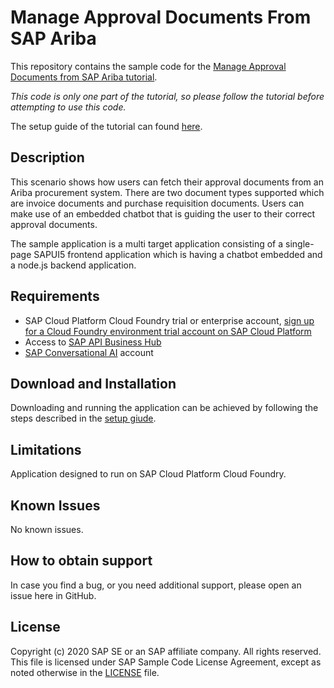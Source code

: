 # Manage Approval Documents From SAP Ariba
This repository contains the sample code for the [Manage Approval Documents from SAP Ariba tutorial](http://tiny.cc/ariba-ext-docs-chatbot).

*This code is only one part of the tutorial, so please follow the tutorial before attempting to use this code.* 

The setup guide of the tutorial can found [here](./resources/documentation/Setup-Guide.md).

## Description
This scenario shows how users can fetch their approval documents from an Ariba procurement system. 
There are two document types supported which are invoice documents and purchase requisition documents. 
Users can make use of an embedded chatbot that is guiding the user to their correct approval documents.

The sample application is a multi target application consisting of a single-page SAPUI5 frontend application which is 
having a chatbot embedded and a node.js backend application.


## Requirements
- SAP Cloud Platform Cloud Foundry trial or enterprise account, [sign up for a Cloud Foundry environment trial account on SAP Cloud Platform](https://help.sap.com/viewer/65de2977205c403bbc107264b8eccf4b/Cloud/en-US/76e79d62fa0149d5aa7b0698c9a33687.html)
- Access to [SAP API Business Hub](https://api.sap.com/)
- [SAP Conversational AI](https://cai.tools.sap/login) account


## Download and Installation
Downloading and running the application can be achieved by following the steps described in the [setup giude](./resources/documentation/Setup-Guide.md).


## Limitations
Application designed to run on SAP Cloud Platform Cloud Foundry. 


## Known Issues
No known issues.


## How to obtain support
In case you find a bug, or you need additional support, please open an issue here in GitHub.


## License
Copyright (c) 2020 SAP SE or an SAP affiliate company. All rights reserved. 
This file is licensed under SAP Sample Code License Agreement, except as noted otherwise in the [LICENSE](LICENSE) file.

